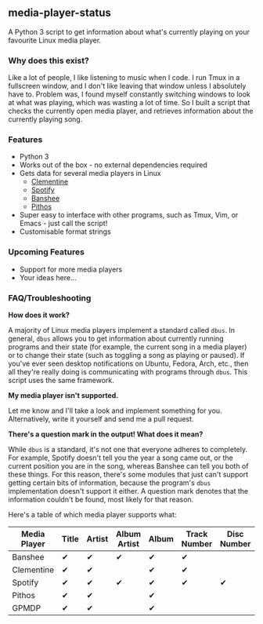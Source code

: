 ## media-player-status

A Python 3 script to get information about what's currently playing on your favourite Linux media player.

### Why does this exist?

Like a lot of people, I like listening to music when I code. I run Tmux in a fullscreen window, and I don't like leaving that window unless I absolutely have to. Problem was, I found myself constantly switching windows to look at what was playing, which was wasting a lot of time. So I built a script that checks the currently open media player, and retrieves information about the currently playing song.

### Features

* Python 3
* Works out of the box - no external dependencies required
* Gets data for several media players in Linux
	* [Clementine](https://www.clementine-player.org/)
	* [Spotify](https://www.spotify.com/us/download/linux/)
	* [Banshee](http://banshee.fm/)
	* [Pithos](http://pithos.github.io/)
* Super easy to interface with other programs, such as Tmux, Vim, or Emacs - just call the script!
* Customisable format strings

### Upcoming Features

* Support for more media players
* Your ideas here...

### FAQ/Troubleshooting

**How does it work?**

A majority of Linux media players implement a standard called `dbus`. In general, `dbus` allows you to get information about currently running programs and their state (for example, the current song in a media player) or to change their state (such as toggling a song as playing or paused). If you've ever seen desktop notifications on Ubuntu, Fedora, Arch, etc., then all they're really doing is communicating with programs through `dbus`. This script uses the same framework.

**My media player isn't supported.**

Let me know and I'll take a look and implement something for you. Alternatively, write it yourself and send me a pull request.

**There's a question mark in the output! What does it mean?**

While `dbus` is a standard, it's not one that everyone adheres to completely. For example, Spotify doesn't tell you the year a song came out, or the current position you are in the song, whereas Banshee can tell you both of these things. For this reason, there's some modules that just can't support getting certain bits of information, because the program's `dbus` implementation doesn't support it either. A question mark denotes that the information couldn't be found, most likely for that reason.

Here's a table of which media player supports what:

| **Media Player** | Title | Artist | Album Artist | Album | Track Number | Disc Number | Genre | Length | Year | Position | User Rating | Auto Rating |
| ---------------- | ----- | ------ | ------------ | ----- | ------------ | ----------- | ----- | ------ | ---- | -------- | ----------- | ----------- |
| Banshee          | ✔     | ✔      | ✔            | ✔     | ✔            |             | ✔     | ✔      | ✔    | ✔        | ✔           | ✔           |
| Clementine       | ✔     | ✔      |              | ✔     | ✔            |             | ✔     | ✔      | ✔    | ✔        | ✔           |             |
| Spotify          | ✔     | ✔      | ✔            | ✔     | ✔            | ✔           |       | ✔      |      |          |             | ✔           |
| Pithos           | ✔     | ✔      |              | ✔     |              |             |       |        |      |          |             |             |
| GPMDP            | ✔     | ✔      |              | ✔     |              |             |       | ✔      |      |          |             |             |

